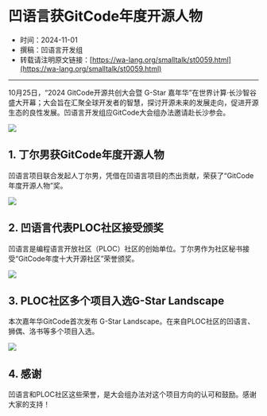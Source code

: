 # 凹语言获GitCode年度开源人物

- 时间：2024-11-01
- 撰稿：凹语言开发组
- 转载请注明原文链接：[https://wa-lang.org/smalltalk/st0059.html](https://wa-lang.org/smalltalk/st0059.html)

---

10月25日，“2024 GitCode开源共创大会暨 G-Star 嘉年华”在世界计算·长沙智谷盛大开幕；大会旨在汇聚全球开发者的智慧，探讨开源未来的发展走向，促进开源生态的良性发展。凹语言开发组应GitCode大会组办法邀请赴长沙参会。

![](/st0059-01.png)

## 1. 丁尔男获GitCode年度开源人物

凹语言项目联合发起人丁尔男，凭借在凹语言项目的杰出贡献，荣获了“GitCode年度开源人物”奖。

![](/st0059-02.png)

## 2. 凹语言代表PLOC社区接受颁奖

凹语言是编程语言开放社区（PLOC）社区的创始单位。丁尔男作为社区秘书接受“GitCode年度十大开源社区”荣誉颁奖。

![](/st0059-03.png)

## 3. PLOC社区多个项目入选G-Star Landscape

本次嘉年华GitCode首次发布 G-Star Landscape。在来自PLOC社区的凹语言、狮偶、洛书等多个项目入选。

![](/st0059-04.png)

## 4. 感谢

凹语言和PLOC社区这些荣誉，是大会组办法对这个项目方向的认可和鼓励。感谢大家的支持！
